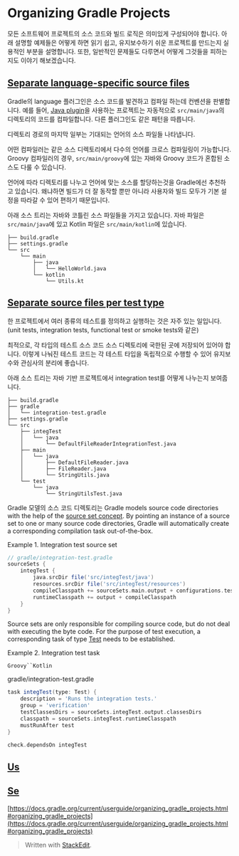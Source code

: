 # Organizing Gradle Projects

모든 소프트웨어 프로젝트의 소스 코드와 빌드 로직은 의미있게 구성되어야 합니다. 아래 설명할 예제들은 어떻게 하면 읽기 쉽고, 유지보수하기 쉬운 프로젝트를 만드는지 실용적인 부분을 설명합니다. 또한, 일반적인 문제들도 다루면서 어떻게 그것들을 피하는지도 이야기 해보겠습니다.

## [Separate language-specific source files](https://docs.gradle.org/current/userguide/organizing_gradle_projects.html#sec:separate_language_source_files)

Gradle의 language 플러그인은 소스 코드를 발견하고 컴파일 하는데 컨벤션을 판별합니다. 예를 들어, [Java plugin](https://docs.gradle.org/current/userguide/java_plugin.html#java_plugin)을 사용하는 프로젝트는 자동적으로 `src/main/java`의 디렉토리의 코드를 컴파일합니다. 다른 플러그인도 같은 패턴을 따릅니다. 

디렉토리 경로의 마지막 일부는 기대되는 언어의 소스 파일들 나타냅니다.

어떤 컴파일러는 같은 소스 디렉토리에서 다수의 언어를 크로스 컴파일링이 가능합니다. Groovy 컴파일러의 경우, `src/main/groovy`에 있는 자바와 Groovy 코드가 혼합된 소스도 다룰 수 있습니다. 

언어에 따라 디렉토리를 나누고 언어에 맞는 소스를 할당하는것을 Gradle에선 추천하고 있습니다. 왜냐하면 빌드가 더 잘 동작할 뿐만 아니라 사용자와 빌드 모두가 기본 설정을 따라갈 수 있어 편하기 때문입니다.

아래 소스 트리는 자바와 코틀린 소스 파일들을 가지고 있습니다. 자바 파일은 `src/main/java`에 있고 Kotlin 파일은 `src/main/kotlin`에 있습니다.

```groovy.
├── build.gradle
├── settings.gradle
└── src
    └── main
        ├── java
        │   └── HelloWorld.java
        └── kotlin
            └── Utils.kt
```

## [Separate source files per test type](https://docs.gradle.org/current/userguide/organizing_gradle_projects.html#sec:separate_test_type_source_files)

한 프로젝트에서 여러 종류의 테스트를 정의하고 실행하는 것은 자주 있는 일입니다. (unit tests, integration tests, functional test or smoke tests와 같은)

최적으로, 각 타입의 테스트 소스 코드 소스 디렉토리에 국한된 곳에 저장되어 있어야 합니다. 이렇게 나눠진 테스트 코드는 각 테스트 타입을 독립적으로 수행할 수 있어 유지보수와 관심사의 분리에 좋습니다. 

아래 소스 트리는 자바 기반 프로젝트에서 integration test를 어떻게 나누는지 보여줍니다.

```groovy.
├── build.gradle
├── gradle
│   └── integration-test.gradle
├── settings.gradle
└── src
    ├── integTest
    │   └── java
    │       └── DefaultFileReaderIntegrationTest.java
    ├── main
    │   └── java
    │       ├── DefaultFileReader.java
    │       ├── FileReader.java
    │       └── StringUtils.java
    └── test
        └── java
            └── StringUtilsTest.java
```

Gradle 모델의 소스 코드 디렉토리는 
Gradle models source code directories with the help of the [source set concept](https://docs.gradle.org/current/userguide/building_java_projects.html#sec:java_source_sets). By pointing an instance of a source set to one or many source code directories, Gradle will automatically create a corresponding compilation task out-of-the-box.



Example 1. Integration test source set




```groovy
// gradle/integration-test.gradle 
sourceSets {
    integTest {
        java.srcDir file('src/integTest/java')
        resources.srcDir file('src/integTest/resources')
        compileClasspath += sourceSets.main.output + configurations.testRuntimeClasspath
        runtimeClasspath += output + compileClasspath
    }
}
```

Source sets are only responsible for compiling source code, but do not deal with executing the byte code. For the purpose of test execution, a corresponding task of type  [Test](https://docs.gradle.org/current/dsl/org.gradle.api.tasks.testing.Test.html)  needs to be established.

Example 2. Integration test task

`Groovy``Kotlin`

gradle/integration-test.gradle

```groovy
task integTest(type: Test) {
    description = 'Runs the integration tests.'
    group = 'verification'
    testClassesDirs = sourceSets.integTest.output.classesDirs
    classpath = sourceSets.integTest.runtimeClasspath
    mustRunAfter test
}

check.dependsOn integTest
```

## [](https://docs.gradle.org/current/userguide/organizing_gradle_projects.html#sec:use_standard_conventions)[Us](https://docs.gradle.org/current/userguide/organizing_gradle_projects.html#sec:use_standard_conventions)



## [](https://docs.gradle.org/current/userguide/organizing_gradle_projects.html#sec:separate_test_type_source_files)[Se](https://docs.gradle.org/current/userguide/organizing_gradle_projects.html#sec:separate_test_type_source_files)


[https://docs.gradle.org/current/userguide/organizing_gradle_projects.html#organizing_gradle_projects](https://docs.gradle.org/current/userguide/organizing_gradle_projects.html#organizing_gradle_projects)


> Written with [StackEdit](https://stackedit.io/).
<!--stackedit_data:
eyJoaXN0b3J5IjpbLTE2MTU2Mzk1MzMsMTc1NzkzNjI5MiwtMT
c1Mjk5NTYxNCwtNTc3MjczMzk0LDIwMjUwNDY4MjYsMTcyMzU2
NjMwNV19
-->